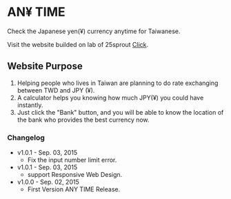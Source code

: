 AN¥ TIME  
==================================================
Check the Japanese yen(¥) currency anytime for Taiwanese.

Visit the website builded on lab of 25sprout  [Click](http://lab.25sprout.com/Yen_Time/).


Website Purpose
--------------------------------------
1. Helping people who lives in Taiwan are planning to do rate exchanging between TWD and JPY (¥).
2. A calculator helps you knowing how much JPY(¥) you could have instantly.
3. Just click the "Bank" button, and you will be able to know the location of the bank who provides the best currency now.


### Changelog

* v1.0.1 - Sep. 03, 2015
  * Fix the input number limit error.
* v1.0.1 - Sep. 03, 2015
  * support Responsive Web Design.
* v1.0.0 - Sep. 02, 2015
  * First Version ANY TIME Release.

